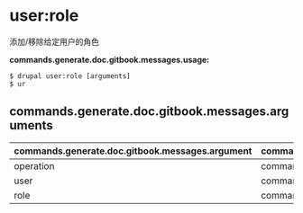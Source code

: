 # user:role
添加/移除给定用户的角色

**commands.generate.doc.gitbook.messages.usage:**
```
$ drupal user:role [arguments]
$ ur  
```

## commands.generate.doc.gitbook.messages.arguments
commands.generate.doc.gitbook.messages.argument | commands.generate.doc.gitbook.messages.details
---------|-------------
operation | commands.user.role.operation
user | commands.user.role.user
role | commands.user.role.role
